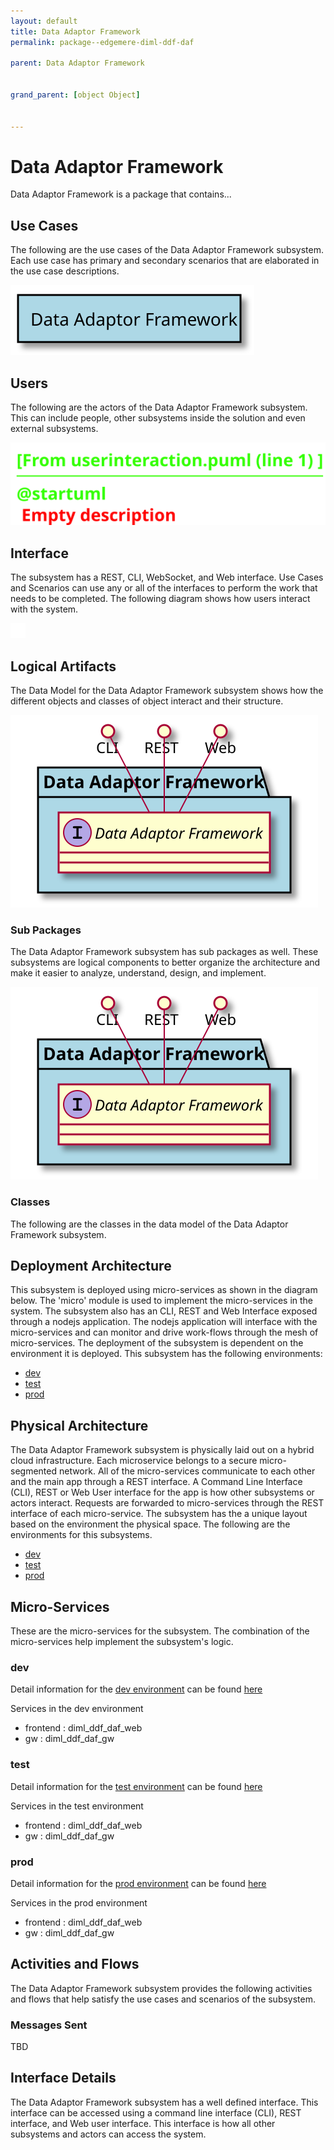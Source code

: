 ```yaml
---
layout: default
title: Data Adaptor Framework
permalink: package--edgemere-diml-ddf-daf

parent: Data Adaptor Framework


grand_parent: [object Object]


---
```

# Data Adaptor Framework

Data Adaptor Framework is a package that contains...



## Use Cases

The following are the use cases of the Data Adaptor Framework subsystem. Each use case has primary and secondary scenarios
that are elaborated in the use case descriptions.



![UseCase Diagram](./usecases.svg)

## Users

The following are the actors of the Data Adaptor Framework subsystem. This can include people, other subsystems 
inside the solution and even external subsystems. 



![User Interaction](./userinteraction.svg)

## Interface

The subsystem has a REST, CLI, WebSocket, and Web interface. Use Cases and Scenarios can use any or all
of the interfaces to perform the work that needs to be completed. The following  diagram shows how
users interact with the system.

![Scenario Mappings Diagram](./scenariomapping.svg)



## Logical Artifacts

The Data Model for the  Data Adaptor Framework subsystem shows how the different objects and classes of object interact
and their structure.

![Sub Package Diagram](./subpackage.svg)

### Sub Packages

The Data Adaptor Framework subsystem has sub packages as well. These subsystems are logical components to better
organize the architecture and make it easier to analyze, understand, design, and implement.



![Logical Diagram](./logical.svg)

### Classes

The following are the classes in the data model of the Data Adaptor Framework subsystem.




## Deployment Architecture

This subsystem is deployed using micro-services as shown in the diagram below. The 'micro' module is
used to implement the micro-services in the system. The subsystem also has an CLI, REST and Web Interface
exposed through a nodejs application. The nodejs application will interface with the micro-services and
can monitor and drive work-flows through the mesh of micro-services. The deployment of the subsystem is 
dependent on the environment it is deployed. This subsystem has the following environments:
* [dev](environment--edgemere-diml-ddf-daf-dev)
* [test](environment--edgemere-diml-ddf-daf-test)
* [prod](environment--edgemere-diml-ddf-daf-prod)



## Physical Architecture

The Data Adaptor Framework subsystem is physically laid out on a hybrid cloud infrastructure. Each microservice belongs
to a secure micro-segmented network. All of the micro-services communicate to each other and the main app through a
REST interface. A Command Line Interface (CLI), REST or Web User interface for the app is how other subsystems or actors 
interact. Requests are forwarded to micro-services through the REST interface of each micro-service. The subsystem has
the a unique layout based on the environment the physical space. The following are the environments for this
subsystems.
* [dev](environment--edgemere-diml-ddf-daf-dev)
* [test](environment--edgemere-diml-ddf-daf-test)
* [prod](environment--edgemere-diml-ddf-daf-prod)


## Micro-Services

These are the micro-services for the subsystem. The combination of the micro-services help implement
the subsystem's logic.


### dev

Detail information for the [dev environment](environment--edgemere-diml-ddf-daf-dev)
can be found [here](environment--edgemere-diml-ddf-daf-dev)

Services in the dev environment

* frontend : diml_ddf_daf_web
* gw : diml_ddf_daf_gw


### test

Detail information for the [test environment](environment--edgemere-diml-ddf-daf-test)
can be found [here](environment--edgemere-diml-ddf-daf-test)

Services in the test environment

* frontend : diml_ddf_daf_web
* gw : diml_ddf_daf_gw


### prod

Detail information for the [prod environment](environment--edgemere-diml-ddf-daf-prod)
can be found [here](environment--edgemere-diml-ddf-daf-prod)

Services in the prod environment

* frontend : diml_ddf_daf_web
* gw : diml_ddf_daf_gw


## Activities and Flows
The Data Adaptor Framework subsystem provides the following activities and flows that help satisfy the use
cases and scenarios of the subsystem.




### Messages Sent

TBD

## Interface Details
The Data Adaptor Framework subsystem has a well defined interface. This interface can be accessed using a
command line interface (CLI), REST interface, and Web user interface. This interface is how all other
subsystems and actors can access the system.


